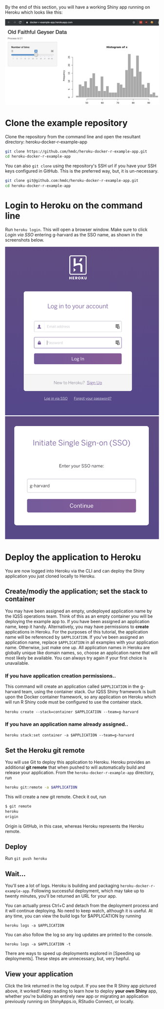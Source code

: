 By the end of this section, you will have a working Shiny app running on Heroku which looks like this:

![A working Shiny app deployed to Heroku](../images/working-app.png)

# Clone the example repository

Clone the repository from the command line and open the resultant directory: heroku-docker-r-example-app

```bash
git clone https://github.com/hmdc/heroku-docker-r-example-app.git
cd heroku-docker-r-example-app
```

You can also `git clone` using the repository's SSH url if you have your
SSH keys configured in GitHub. This is the preferred way, but, it is un-necessary.

```bash
git clone git@github.com:hmdc/heroku-docker-r-example-app.git
cd heroku-docker-r-example-app
```

# Login to Heroku on the command line

Run `heroku login`. This will open a browser window. Make sure to click _Login via SSO_ entering g-harvard as the SSO name, as shown in the screenshots below.

![Click Login via SSO](../images/click-login-via-sso.png)
![Enter g-harvard on the next screen](../images/enter-g-harvard-sso.png)

# Deploy the application to Heroku

You are now logged into Heroku via the CLI and can deploy the Shiny application you just cloned locally to Heroku.

## Create/modiy the application; set the stack to container

You may have been assigned an empty, undeployed application name by the IQSS operations team. Think of this as an empty container you will be deploying the example app to. If you have been assigned an application name, keep it handy. Alternatively, you may have permissions to **create** applications in Heroku.
For the purposes of this tutorial, the application name will be referenced by `$APPLICATION`. If you've been assigned an application name, replace `$APPLICATION` in all examples with your application name. Otherwise, just make one up. All application names in Heroku are globally unique like domain names, so, choose an application name that will most likely be available. You can always try again if your first choice is unavailable.

### If you have application creation permissions..

This command will create an application called `$APPLICATION` in the g-harvard team, using the container stack. Our IQSS Shiny framework is built upon the Docker container framework, so any application on Heroku which will run R Shiny code must be configured to use the container stack.

`heroku create --stack=container $APPLICATION --team=g-harvard`

### If you have an application name already assigned..

`heroku stack:set container -a $APPLICATION --team=g-harvard`

## Set the Heroku git remote

You will use Git to deploy this application to Heroku. Heroku provides an additional **git remote** that when pushed to will automatically build and release your application. From the `heroku-docker-r-example-app` directory, run

```bash
heroku git:remote -a $APPLICATION
```

This will create a new git remote. Check it out, run

```bash
$ git remote
heroku
origin
```

Origin is GitHub, in this case, whereas Heroku represents the Heroku remote.

## Deploy

Run `git push heroku`

## Wait...

You'll see a lot of logs. Heroku is building and packaging `heroku-docker-r-example-app`. Following successful deployment, which may take
up to twenty minutes, you'll be returned an URL for your app.

You can actually press Ctrl+C and detach from the deployment process and it will continue deploying. No need to keep watch, although it is useful. At any time,
you can view the build logs for \$APPLICATION by running

```
heroku logs -a $APPLICATION
```

You can also follow the log so any log updates are printed to the console.

```
heroku logs -a $APPLICATION -t
```

There are ways to speed up deployments explored in [Speeding up deployments]. These steps are unnecessary, but, very hepful.

## View your application

Click the link returned in the log output. If you see the R Shiny app pictured above, it worked! Keep reading to learn how to deploy **your own Shiny** app, whether you're building an entirely new app or migrating an application previously running on ShinyApps.io, RStudio Connect, or locally.
